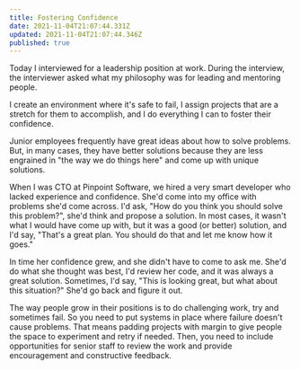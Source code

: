 ```yaml
---
title: Fostering Confidence
date: 2021-11-04T21:07:44.331Z
updated: 2021-11-04T21:07:44.346Z
published: true
---
```

Today I interviewed for a leadership position at work. During the interview, the interviewer asked what my philosophy was for leading and mentoring people.

I create an environment where it's safe to fail, I assign projects that are a stretch for them to accomplish, and I do everything I can to foster their confidence.

Junior employees frequently have great ideas about how to solve problems. But, in many cases, they have better solutions because they are less engrained in "the way we do things here" and come up with unique solutions.

When I was CTO at Pinpoint Software, we hired a very smart developer who lacked experience and confidence. She'd come into my office with problems she'd come across. I'd ask, "How do you think you should solve this problem?", she'd think and propose a solution. In most cases, it wasn't what I would have come up with, but it was a good (or better) solution, and I'd say, "That's a great plan. You should do that and let me know how it goes."

In time her confidence grew, and she didn't have to come to ask me. She'd do what she thought was best, I'd review her code, and it was always a great solution. Sometimes, I'd say, "This is looking great, but what about this situation?" She'd go back and figure it out.

The way people grow in their positions is to do challenging work, try and sometimes fail. So you need to put systems in place where failure doesn't cause problems. That means padding projects with margin to give people the space to experiment and retry if needed. Then, you need to include opportunities for senior staff to review the work and provide encouragement and constructive feedback.
